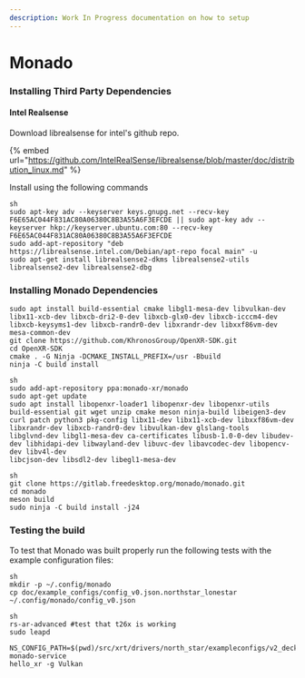 ```yaml
---
description: Work In Progress documentation on how to setup
---
```


# Monado

### Installing Third Party Dependencies

#### Intel Realsense

Download librealsense for intel's github repo.

{% embed url="https://github.com/IntelRealSense/librealsense/blob/master/doc/distribution_linux.md" %}

Install using the following commands

```
sh
sudo apt-key adv --keyserver keys.gnupg.net --recv-key F6E65AC044F831AC80A06380C8B3A55A6F3EFCDE || sudo apt-key adv --keyserver hkp://keyserver.ubuntu.com:80 --recv-key F6E65AC044F831AC80A06380C8B3A55A6F3EFCDE
sudo add-apt-repository "deb https://librealsense.intel.com/Debian/apt-repo focal main" -u
sudo apt-get install librealsense2-dkms librealsense2-utils librealsense2-dev librealsense2-dbg
```

### Installing Monado Dependencies

```
sudo apt install build-essential cmake libgl1-mesa-dev libvulkan-dev libx11-xcb-dev libxcb-dri2-0-dev libxcb-glx0-dev libxcb-icccm4-dev libxcb-keysyms1-dev libxcb-randr0-dev libxrandr-dev libxxf86vm-dev mesa-common-dev
git clone https://github.com/KhronosGroup/OpenXR-SDK.git
cd OpenXR-SDK
cmake . -G Ninja -DCMAKE_INSTALL_PREFIX=/usr -Bbuild
ninja -C build install
```

```
sh
sudo add-apt-repository ppa:monado-xr/monado
sudo apt-get update
sudo apt install libopenxr-loader1 libopenxr-dev libopenxr-utils build-essential git wget unzip cmake meson ninja-build libeigen3-dev curl patch python3 pkg-config libx11-dev libx11-xcb-dev libxxf86vm-dev libxrandr-dev libxcb-randr0-dev libvulkan-dev glslang-tools 
libglvnd-dev libgl1-mesa-dev ca-certificates libusb-1.0-0-dev libudev-dev libhidapi-dev libwayland-dev libuvc-dev libavcodec-dev libopencv-dev libv4l-dev 
libcjson-dev libsdl2-dev libegl1-mesa-dev 
```

```
sh
git clone https://gitlab.freedesktop.org/monado/monado.git
cd monado
meson build
sudo ninja -C build install -j24
```

### Testing the build

To test that Monado was built properly run the following tests with the example configuration files:&#x20;

```
sh
mkdir -p ~/.config/monado
cp doc/example_configs/config_v0.json.northstar_lonestar ~/.config/monado/config_v0.json
```

```
sh
rs-ar-advanced #test that t26x is working
sudo leapd

NS_CONFIG_PATH=$(pwd)/src/xrt/drivers/north_star/exampleconfigs/v2_deckx_50cm.json monado-service
hello_xr -g Vulkan
```



